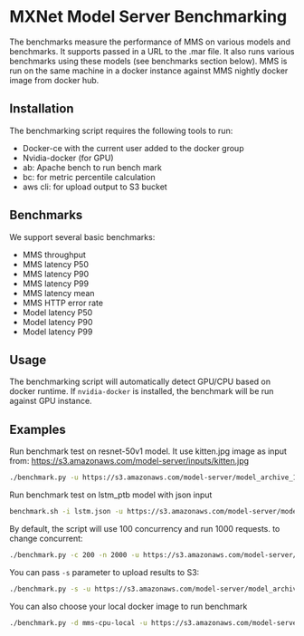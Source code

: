 # MXNet Model Server Benchmarking

The benchmarks measure the performance of MMS on various models and benchmarks.
It supports passed in a URL to the .mar file.
It also runs various benchmarks using these models (see benchmarks section below).
MMS is run on the same machine in a docker instance against MMS nightly docker image from docker hub.

## Installation

The benchmarking script requires the following tools to run:
- Docker-ce with the current user added to the docker group
- Nvidia-docker (for GPU)
- ab: Apache bench to run bench mark
- bc: for metric percentile calculation
- aws cli: for upload output to S3 bucket

## Benchmarks

We support several basic benchmarks:
- MMS throughput
- MMS latency P50
- MMS latency P90
- MMS latency P99
- MMS latency mean
- MMS HTTP error rate
- Model latency P50
- Model latency P90
- Model latency P99

## Usage
The benchmarking script will automatically detect GPU/CPU based on docker runtime.
If `nvidia-docker` is installed, the benchmark will be run against GPU instance.

## Examples

Run benchmark test on resnet-50v1 model.
It use kitten.jpg image as input from: https://s3.amazonaws.com/model-server/inputs/kitten.jpg 
```bash
./benchmark.py -u https://s3.amazonaws.com/model-server/model_archive_1.0/onnx-resnet50v1.mar
```

Run benchmark test on lstm_ptb model with json input
```bash
benchmark.sh -i lstm.json -u https://s3.amazonaws.com/model-server/model_archive_1.0/lstm_ptb.mar
```

By default, the script will use 100 concurrency and run 1000 requests. to change concurrent:
```bash
./benchmark.py -c 200 -n 2000 -u https://s3.amazonaws.com/model-server/model_archive_1.0/noop-v1.0.mar
```

You can pass `-s` parameter to upload results to S3:
```bash
./benchmark.py -s -u https://s3.amazonaws.com/model-server/model_archive_1.0/noop-v1.0.mar
```

You can also choose your local docker image to run benchmark
```bash
./benchmark.py -d mms-cpu-local -u https://s3.amazonaws.com/model-server/model_archive_1.0/noop-v1.0.mar
```
